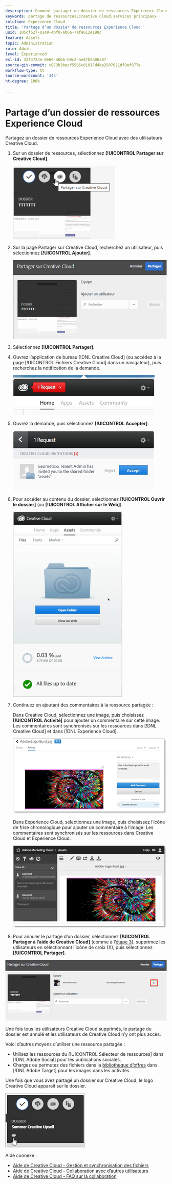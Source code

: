 ```yaml
---
description: Comment partager un dossier de ressources Experience Cloud avec des utilisateurs Creative Cloud.
keywords: partage de ressources;Creative Cloud;services principaux
solution: Experience Cloud
title: 'Partage d’un dossier de ressources Experience Cloud '
uuid: 105cf627-0148-4bf8-ab6a-7afa612e198c
feature: Assets
topic: Administration
role: Admin
level: Experienced
exl-id: 32f4723e-0e66-46b6-b0c2-ae47b9a06a87
source-git-commit: c073b3bacf5505c01017d4ba2507621df8ef877e
workflow-type: ht
source-wordcount: '345'
ht-degree: 100%

---
```


# Partage d’un dossier de ressources Experience Cloud

Partagez un dossier de ressources Experience Cloud avec des utilisateurs Creative Cloud.

1. Sur un dossier de ressources, sélectionnez **[!UICONTROL Partager sur Creative Cloud]**.

   ![Partager sur Creative Cloud](assets/asset-share-cc.png)
1. Sur la page Partager sur Creative Cloud, recherchez un utilisateur, puis sélectionnez **[!UICONTROL Ajouter]**.

   ![Ajout dʼun utilisateur Creative Cloud](assets/asset-share-cc-page.png)

1. Sélectionnez **[!UICONTROL Partager]**.
1. Ouvrez l’application de bureau [!DNL Creative Cloud] (ou accédez à la page [!UICONTROL Fichiers Creative Cloud] dans un navigateur), puis recherchez la notification de la demande.

   ![Notification de la demande](assets/cc_share_request.png)
1. Ouvrez la demande, puis sélectionnez **[!UICONTROL Accepter]**.

   ![Acceptation de la demande](assets/cc_share_accept.png)
1. Pour accéder au contenu du dossier, sélectionnez **[!UICONTROL Ouvrir le dossier]** (ou **[!UICONTROL Afficher sur le Web]**).

   ![Afficher sur le Web](assets/creative_cloud_open_folder.png)
1. Continuez en ajoutant des commentaires à la ressource partagée :

   Dans Creative Cloud, sélectionnez une image, puis choisissez **[!UICONTROL Activité]** pour ajouter un commentaire sur cette image. Les commentaires sont synchronisés sur les ressources dans [!DNL Creative Cloud] et dans [!DNL Experience Cloud].

   ![Ajout dʼun commentaire à lʼimage](assets/asset_comment_cc.png)

   Dans Experience Cloud, sélectionnez une image, puis choisissez lʼicône de frise chronologique pour ajouter un commentaire à lʼimage. Les commentaires sont synchronisés sur les ressources dans Creative Cloud et Experience Cloud.

   ![Ajout dʼun commentaire à l’image](assets/asset_comment_mac.png)

1. Pour annuler le partage dʼun dossier, sélectionnez **[!UICONTROL Partager à l’aide de Creative Cloud]** (comme à lʼ[étape 3](t-share-creative-cloud.md#step_BA17CFA185284641A9B878BA29551996)), supprimez les utilisateurs en sélectionnant lʼicône de croix (X), puis sélectionnez **[!UICONTROL Partager]**.

![Annulation du partage dʼun dossier](assets/asset_remove_user.png)

Une fois tous les utilisateurs Creative Cloud supprimés, le partage du dossier est annulé et les utilisateurs de Creative Cloud nʼy ont plus accès.

Voici dʼautres moyens dʼutiliser une ressource partagée :

* Utilisez les ressources du [!UICONTROL Sélecteur de ressources] dans [!DNL Adobe Social] pour les publications sociales.
* Chargez ou permutez des fichiers dans la [bibliothèque d’offres](https://experienceleague.adobe.com/docs/target/using/experiences/offers/manage-content.html?lang=fr) dans [!DNL Adobe Target] pour les images dans les activités.

Une fois que vous avez partagé un dossier sur Creative Cloud, le logo Creative Cloud apparaît sur le dossier.

![Logo Creative Cloud sur le dossier](assets/asset-cc-logo.png)

Aide connexe :

* [Aide de Creative Cloud - Gestion et synchronisation des fichiers](https://helpx.adobe.com/fr/creative-cloud/help/sync-creative-cloud-files.html)
* [Aide de Creative Cloud - Collaboration avec d’autres utilisateurs](https://helpx.adobe.com/fr/creative-cloud/help/collaboration.html)
* [Aide de Creative Cloud - FAQ sur la collaboration](https://helpx.adobe.com/fr/creative-cloud/help/collaboration-faq.html)
